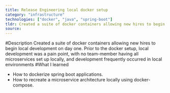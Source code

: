 ```yaml
---
title: Release Engineering local docker setup
category: "infrastructure"
technologies: ["docker", "java", "spring-boot"]
tldr: Created a suite of docker containers allowing new hires to begin local development on day one.
source:
---
```

#Description
Created a suite of docker containers allowing new hires to begin local development on day one. Prior to the docker setup, local development was a pain point, with no team-member having all microservices set up locally, and development frequently occurred in local environments
#What I learned
- How to dockerize spring boot applications.
- How to recreate a microservice architecture locally using docker-compose.
